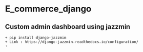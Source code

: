 # E_commerce_django

## Custom admin dashboard using jazzmin
    + pip install django-jazzmin
    + Link : https://django-jazzmin.readthedocs.io/configuration/
    + 